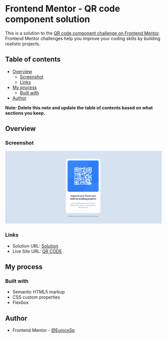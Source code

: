 # Frontend Mentor - QR code component solution

This is a solution to the [QR code component challenge on Frontend Mentor](https://www.frontendmentor.io/challenges/qr-code-component-iux_sIO_H). Frontend Mentor challenges help you improve your coding skills by building realistic projects. 

## Table of contents

- [Overview](#overview)
  - [Screenshot](#screenshot)
  - [Links](#links)
- [My process](#my-process)
  - [Built with](#built-with)
- [Author](#author)

**Note: Delete this note and update the table of contents based on what sections you keep.**

## Overview

### Screenshot

![](./images/screenshot.png)

### Links

- Solution URL: [Solution](https://www.frontendmentor.io/solutions/qr-code-component-wTLOX8WUAt)
- Live Site URL: [QR CODE](https://sage-dusk-305c22.netlify.app)

## My process

### Built with

- Semantic HTML5 markup
- CSS custom properties
- Flexbox


## Author

- Frontend Mentor - [@EuniceSp](https://www.frontendmentor.io/profile/EuniceSp)
